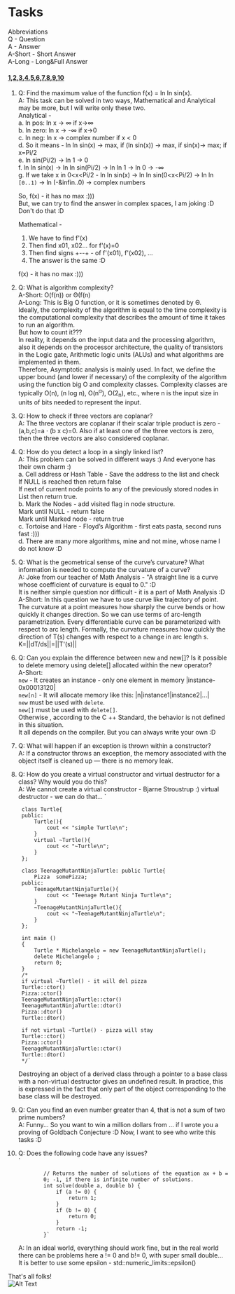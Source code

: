 # Tasks

Abbreviations  
Q - Question  
A - Answer  
A-Short - Short Answer  
A-Long - Long&Full Answer  

#### [1](#1),[2](#2),[3](#3),[4](#4),[5](#5),[6](#6),[7](#7),[8](#8),[9](#9),[10](#10)
<a name="1"></a>
1. Q: Find the maximum value of the function f(x) = ln ln sin(x).  
A: This task can be solved in two ways, 
Mathematical and Analytical may be more, but I will write only these two.  
Analytical -  
	a. ln pos: ln x -> &infin; if x->&infin;  
	b. ln zero: ln x -> -&infin; if x->0  
	c. ln neg: ln x -> complex number if x < 0  
	d. So it means - ln ln sin(x) -> max, if (ln sin(x)) -> max, if sin(x)-> max; if x=Pi/2  
	e. ln sin(Pi/2) -> ln 1 -> 0  
	f. ln ln sin(x) -> ln ln sin(Pi/2) -> ln ln 1 ->  ln 0 -> -&infin;  
	g. If we take x in 0<x<Pi/2 - ln ln sin(x) -> ln ln sin(0<x<Pi/2) -> ln ln ```[0..1)``` ->  ln (-&infin..0) -> complex numbers  
	
	So, f(x) - it has no max :)))  
	But, we can try to find the answer in complex spaces, I am joking :D Don't do that :D  
	
	Mathematical -  
	1. We have to find f'(x)  
	2. Then find x01, x02... for f'(x)=0  
	3. Then find signs +--+ - of f'(x01), f'(x02), ...   
	4. The answer is the same :D  
	
	f(x) - it has no max :)))
<a name="2"></a>
2. Q: What is algorithm complexity?  
A-Short: O(f(n)) or Θ(f(n)  
A-Long: This is Big O function, or it is sometimes denoted by Θ.  
Ideally, the complexity of the algorithm is equal to the time 
complexity is the computational complexity that describes the 
amount of time it takes to run an algorithm.  
But how to count it???   
In reality, it depends on the input data and the processing algorithm,
also it depends on the processor architecture, the quality of transistors 
in the Logic gate, Arithmetic logic units (ALUs) and what algorithms are 
implemented in them.  
Therefore, Asymptotic analysis is mainly used. 
In fact, we define the upper bound (and lower if necessary) 
of the complexity of the algorithm using the function big O and complexity classes.
Complexity classes are typically O(n), (n log n), O(n<sup>&alpha;</sup>), O(2<sub>n</sub>), etc., where n is the input size in units of bits needed 
to represent the input.
<a name="3"></a>
3. Q: How to check if three vectors are coplanar?  
A: The three vectors are coplanar if their scalar triple product 
is zero - (a,b,c)=a &middot; (b x c)=0. Also if at least one of the three vectors 
is zero, then the three vectors are also considered coplanar.
<a name="4"></a>
4. Q: How do you detect a loop in a singly linked list?  
	A: This problem can be solved in different ways :) And everyone has their own charm :)  
	a. Cell address or Hash Table - Save the address to the list and check  
	If NULL is reached then return false   
	If next of current node points to any of the previously stored nodes in List then return true.  
	b. Mark the Nodes -  add visited flag in node structure.  
	Mark until NULL - return false  
	Mark until Marked node - return true  
	c. Tortoise and Hare - Floyd’s Algorithm - first eats pasta, second runs fast :)))  
	d. There are many more algorithms, mine and not mine, whose name I do not know :D  
<a name="5"></a>
5. Q: What is the geometrical sense of the curve’s curvature? 
What information is needed to compute the curvature of a curve?  
A: Joke from our teacher of Math Analysis - "A straight line is a curve whose coefficient of curvature is equal to 0." :D  
It is neither simple question nor difficult - it is a part of Math Analysis :D  
A-Short:
In this question we have to use curve like trajectory of point. 
The curvature at a point measures how sharply the curve bends or how 
quickly it changes direction.
So we can use terms of arc-length parametrization. 
Every differentiable curve can be parameterized with respect to arc length.
Formally, the curvature measures how quickly the direction of T(s) changes with respect to a change in arc length s.  
K=||dT/ds||=||T'(s)||  
<a name="6"></a>
6. Q: Can you explain the difference between new and new[]? Is it possible
to delete memory using delete[] allocated within the new operator?  
A-Short:  
```new``` - It creates an instance - only one element in memory |instance-0x00013120|  
```new[n]``` - It will allocate memory like this: |n|instance1|instance2|...|  
```new``` must be used with ```delete```.  
```new[]``` must be used with ```delete[]```.  
Otherwise , according to the C ++ Standard, the behavior is not defined in this situation.  
It all depends on the compiler. But you can always write your own :D
<a name="7"></a>
7. Q: What will happen if an exception is thrown within a constructor?  
A: If a constructor throws an exception, the memory associated with the object itself is cleaned up — there is no memory leak.
<a name="8"></a>
8. Q: How do you create a virtual constructor and virtual destructor for a class? 
Why would you do this?  
A: We cannot create a virtual constructor - Bjarne Stroustrup :)
virtual destructor - we can do that...
`

		class Turtle{
		public:
			Turtle(){
				cout << "simple Turtle\n";
			}
			virtual ~Turtle(){
				cout << "~Turtle\n";
			}
		};
		
		class TeenageMutantNinjaTurtle: public Turtle{
			Pizza  somePizza;
		public:
			TeenageMutantNinjaTurtle(){
				cout << "Teenage Mutant Ninja Turtle\n";
			}
			~TeenageMutantNinjaTurtle(){
				cout << "~TeenageMutantNinjaTurtle\n";
			}
		};

		int main ()
		{
			Turtle * Michelangelo = new TeenageMutantNinjaTurtle();
			delete Michelangelo ;
			return 0;
		}
		/*
		if virtual ~Turtle() - it will del pizza
		Turtle::ctor()
		Pizza::ctor()
		TeenageMutantNinjaTurtle::ctor()
		TeenageMutantNinjaTurtle::dtor()
		Pizza::dtor()
		Turtle::dtor()

		if not virtual ~Turtle() - pizza will stay
		Turtle::ctor()
		Pizza::ctor()
		TeenageMutantNinjaTurtle::ctor()
		Turtle::dtor()
		*/`
	Destroying an object of a derived class through a pointer to a base class with a 
non-virtual destructor gives an undefined result. In practice, this is 
expressed in the fact that only part of the object corresponding to the 
base class will be destroyed.  
<a name="9"></a>
9. Q: Can you find an even number greater than 4, that is not a sum of two
prime numbers?  
A: Funny… So you want to win a million dollars from …
if I wrote you a proving of Goldbach Conjecture :D
Now, I want to see who write this tasks :D
<a name="10"></a>
10. Q: Does the following code have any issues?  
`
				
				// Returns the number of solutions of the equation ax + b =
				0; -1, if there is infinite number of solutions.
				int solve(double a, double b) {
					if (a != 0) {
						return 1;
					}
					if (b != 0) {
						return 0;
					}
					return -1;
				}`  
	A: In an ideal world, everything should work fine, but in the real world there can be 
	problems here a != 0 and b!= 0, with super small double... It is better to use some epsilon - std::numeric_limits<double>::epsilon()
	
That's all folks!  
![Alt Text](https://thumbs.gfycat.com/SecretImprobableIberianmole-size_restricted.gif)